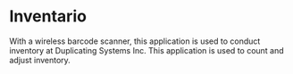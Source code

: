 # Inventario
With a wireless barcode scanner, this application is used to conduct inventory at Duplicating Systems Inc.
This application is used to count and adjust inventory.
